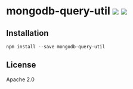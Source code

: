 # mongodb-query-util [![][travis_img]][travis_url] [![][npm_img]][npm_url]

## Installation

```
npm install --save mongodb-query-util
```

## License

Apache 2.0

[travis_img]: https://img.shields.io/travis/mongodb-js/mongodb-query-util.svg?style=flat-square
[travis_url]: https://travis-ci.org/mongodb-js/mongodb-query-util
[npm_img]: https://img.shields.io/npm/v/mongodb-query-util.svg?style=flat-square
[npm_url]: https://www.npmjs.org/package/mongodb-query-util
